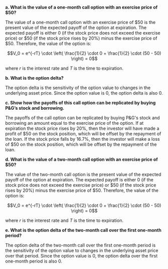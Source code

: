 

**a. What is the value of a one-month call option with an exercise price of $50?**

The value of a one-month call option with an exercise price of $50 is the present value of the expected payoff of the option at expiration. The expected payoff is either 0 (if the stock price does not exceed the exercise price) or $50 (if the stock price rises by 20%) minus the exercise price of $50. Therefore, the value of the option is:

$$V_0 = e^{-rT} \cdot \left( \frac{1}{2} \cdot 0 + \frac{1}{2} \cdot (50 - 50) \right) = 0$$

where $r$ is the interest rate and $T$ is the time to expiration.

**b. What is the option delta?**

The option delta is the sensitivity of the option value to changes in the underlying asset price. Since the option value is 0, the option delta is also 0.

**c. Show how the payoffs of this call option can be replicated by buying P&G’s stock and borrowing.**

The payoffs of the call option can be replicated by buying P&G's stock and borrowing an amount equal to the exercise price of the option. If at expiration the stock price rises by 20%, then the investor will have made a profit of $50 on the stock position, which will be offset by the repayment of the loan. If the stock price falls by 16.7%, then the investor will make a loss of $50 on the stock position, which will be offset by the repayment of the loan.

**d. What is the value of a two-month call option with an exercise price of $50?**

The value of the two-month call option is the present value of the expected payoff of the option at expiration. The expected payoff is either 0 (if the stock price does not exceed the exercise price) or $50 (if the stock price rises by 20%) minus the exercise price of $50. Therefore, the value of the option is:

$$V_0 = e^{-rT} \cdot \left( \frac{1}{2} \cdot 0 + \frac{1}{2} \cdot (50 - 50) \right) = 0$$

where $r$ is the interest rate and $T$ is the time to expiration.

**e. What is the option delta of the two-month call over the first one-month period?**

The option delta of the two-month call over the first one-month period is the sensitivity of the option value to changes in the underlying asset price over that period. Since the option value is 0, the option delta over the first one-month period is also 0.